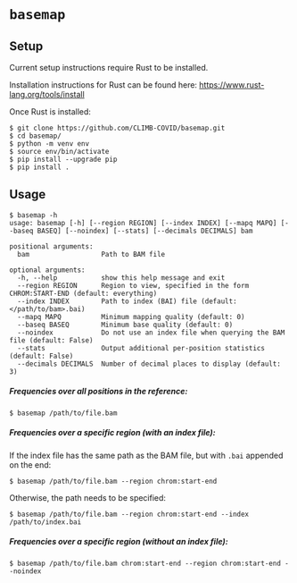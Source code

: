 # `basemap`

## Setup
Current setup instructions require Rust to be installed.

Installation instructions for Rust can be found here: https://www.rust-lang.org/tools/install

Once Rust is installed:
```
$ git clone https://github.com/CLIMB-COVID/basemap.git
$ cd basemap/
$ python -m venv env
$ source env/bin/activate
$ pip install --upgrade pip
$ pip install .
```

## Usage
```
$ basemap -h
usage: basemap [-h] [--region REGION] [--index INDEX] [--mapq MAPQ] [--baseq BASEQ] [--noindex] [--stats] [--decimals DECIMALS] bam

positional arguments:
  bam                  Path to BAM file

optional arguments:
  -h, --help           show this help message and exit
  --region REGION      Region to view, specified in the form CHROM:START-END (default: everything)
  --index INDEX        Path to index (BAI) file (default: </path/to/bam>.bai)
  --mapq MAPQ          Minimum mapping quality (default: 0)
  --baseq BASEQ        Minimum base quality (default: 0)
  --noindex            Do not use an index file when querying the BAM file (default: False)
  --stats              Output additional per-position statistics (default: False)
  --decimals DECIMALS  Number of decimal places to display (default: 3)
```

##### Frequencies over all positions in the reference:
```
$ basemap /path/to/file.bam
```

##### Frequencies over a specific region (with an index file):
If the index file has the same path as the BAM file, but with `.bai` appended on the end: 
```
$ basemap /path/to/file.bam --region chrom:start-end
```

Otherwise, the path needs to be specified:
```
$ basemap /path/to/file.bam --region chrom:start-end --index /path/to/index.bai
```

##### Frequencies over a specific region (without an index file):
```
$ basemap /path/to/file.bam chrom:start-end --region chrom:start-end --noindex
```
